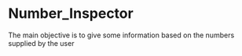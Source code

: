 # Number_Inspector
The main objective is to give some information based on the numbers supplied by the user
